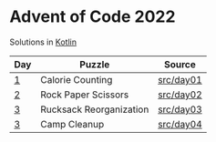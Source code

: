 # Advent of Code 2022

Solutions in [Kotlin](https://www.kotlinlang.org/)

| Day                                      | Puzzle                  | Source                        |
|------------------------------------------|-------------------------|-------------------------------|
| [1](https://adventofcode.com/2022/day/1) | Calorie Counting        | [src/day01](src/day01/App.kt) |
| [2](https://adventofcode.com/2022/day/2) | Rock Paper Scissors     | [src/day02](src/day02/App.kt) |
| [3](https://adventofcode.com/2022/day/3) | Rucksack Reorganization | [src/day03](src/day03/App.kt) |
| [3](https://adventofcode.com/2022/day/4) | Camp Cleanup            | [src/day04](src/day04/App.kt) |